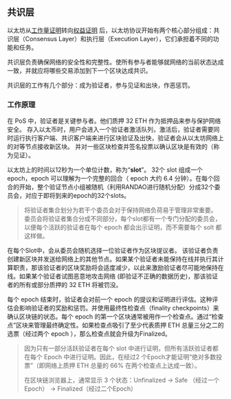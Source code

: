 ## 共识层

以太坊从[工作量证明](https://learnblockchain.cn/tags/POW)转向[权益证明](https://learnblockchain.cn/tags/POS) 后，以太坊协议开始有两个核心部分组成：共识层（Consensus Layer）和执行层（Execution Layer），它们承担着不同的功能和任务。



共识层负责确保网络的安全性和完整性。使所有参与者能够就网络的当前状态达成一致，并就应将哪些交易添加到下一个区块达成共识。

共识层的工作有几个部分：成为验证者，参与见证和出块，作恶惩罚。



### 工作原理

在 PoS 中，验证者是关键参与者。他们质押 32 ETH 作为抵押品来参与保护网络安全。 存入以太币时，用户会进入一个验证者激活队列，激活后，验证者需要同时运行执行客户端、共识客户端来进行区块验证及出快，验证者会从以太坊网络上的对等节点接收新区块。 并对一些区块检查并签名投票以确认区块是有效的（称为见证）。

以太坊上的时间以12秒为一个单位计数，称为“**slot**”。 32个 slot 组成一个epoch，epoch 可以理解为一个完整的回合（ epoch 大约 6.4 分钟）。在每个回合的开始，整个验证节点小组被随机（利用RANDAO进行随机分配）分成32个委员会，对应于即将到来的epoch的32个slots。



> 将验证者集合划分为若干个委员会对于保持网络负荷易于管理非常重要。 委员会将验证者集合分成不同部分，每个slot都有一个专门分配的委员会，以便每个活跃的验证者在每个 epoch 都会出示证明，而不需要每个 solt 都这样做。

在每个Slot中，会从委员会随机选择一位验证者作为区块提议者。 该验证者负责创建新区块并发送给网络上的其他节点。如果某个验证者未能保持在线并执行其计算职责，那该验证者的区块奖励将会适度减少，以此来激励验证者尽可能地保持在线。如果某个验证者试图恶意地攻击网络 (即验证不正确的数据历史)，那该验证者的所有或部分质押的 32 ETH 将被罚没。



每个 epoch 结束时，验证者会对前一个 epoch 的提议和证明进行评估。这种评估会影响验证者的奖励和惩罚。并使用最终性检查点（finality checkpoints）来确认区块链的状态。每个 epoch 的第一个区块通常被用作一个检查点。通过“检查点”区块来管理最终确定性。如果检查点吸引了至少代表质押 ETH 总量三分之二的选票（经过两个 epoch ），那么检查点就会升级为Finalized。 



> 因为只有一部分活跃验证者在每个 slot 中进行证明，但所有活跃验证者都在每个 Epoch 中进行证明。因此，在经过2 个Epoch才能证明“绝对多数投票”（即网络上质押 ETH 总量的 66% 在两个检查点上达成一致）。
>
> 在区块链浏览器上，通常显示 3 个状态：Unfinalized  -> Safe （经过一个Epoch） -> Finalized（经过二个Epoch）



